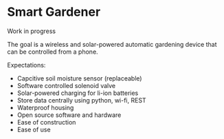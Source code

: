 # Smart Gardener

Work in progress

The goal is a wireless and solar-powered automatic gardening device that can be controlled from a phone.

Expectations:
* Capcitive soil moisture sensor (replaceable)
* Software controlled solenoid valve
* Solar-powered charging for li-ion batteries
* Store data centrally using python, wi-fi, REST
* Waterproof housing
* Open source software and hardware
* Ease of construction
* Ease of use
